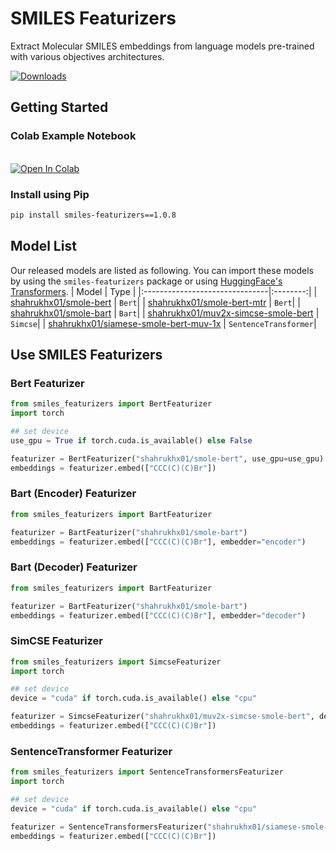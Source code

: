 # SMILES Featurizers

Extract Molecular SMILES embeddings from language models pre-trained with various objectives architectures.


[![Downloads](https://static.pepy.tech/personalized-badge/smiles-featurizers?period=total&units=international_system&left_color=black&right_color=yellow&left_text=Downloads)](https://pepy.tech/project/smiles-featurizers) <br/>

## Getting Started

### Colab Example Notebook
<br/> [![Open In Colab](https://colab.research.google.com/assets/colab-badge.svg)](https://colab.research.google.com/drive/1wwEy06iqvOznnnep56SgznqkeEHDQOoD?usp=sharing) 
### Install using Pip

```bash
pip install smiles-featurizers==1.0.8
```

## Model List

Our released models are listed as following. You can import these models by using the `smiles-featurizers` package or using [HuggingFace's Transformers](https://github.com/huggingface/transformers).
| Model | Type |
|:-------------------------------|:--------:|
| [shahrukhx01/smole-bert](https://huggingface.co/shahrukhx01/smole-bert) | `Bert`|
| [shahrukhx01/smole-bert-mtr](https://huggingface.co/shahrukhx01/smole-bert-mtr) | `Bert`|
| [shahrukhx01/smole-bart](https://huggingface.co/shahrukhx01/smole-bart) | `Bart`|
| [shahrukhx01/muv2x-simcse-smole-bert](https://huggingface.co/shahrukhx01/muv2x-simcse-smole-bert) | `Simcse`|
| [shahrukhx01/siamese-smole-bert-muv-1x](https://huggingface.co/shahrukhx01/siamese-smole-bert-muv-1x) | `SentenceTransformer`|

## Use SMILES Featurizers

### Bert Featurizer

```python
from smiles_featurizers import BertFeaturizer
import torch

## set device
use_gpu = True if torch.cuda.is_available() else False

featurizer = BertFeaturizer("shahrukhx01/smole-bert", use_gpu=use_gpu)
embeddings = featurizer.embed(["CCC(C)(C)Br"])
```

### Bart (Encoder) Featurizer

```python
from smiles_featurizers import BartFeaturizer

featurizer = BartFeaturizer("shahrukhx01/smole-bart")
embeddings = featurizer.embed(["CCC(C)(C)Br"], embedder="encoder")
```

### Bart (Decoder) Featurizer

```python
from smiles_featurizers import BartFeaturizer

featurizer = BartFeaturizer("shahrukhx01/smole-bart")
embeddings = featurizer.embed(["CCC(C)(C)Br"], embedder="decoder")
```

### SimCSE Featurizer

```python
from smiles_featurizers import SimcseFeaturizer
import torch

## set device
device = "cuda" if torch.cuda.is_available() else "cpu"

featurizer = SimcseFeaturizer("shahrukhx01/muv2x-simcse-smole-bert", device=device)
embeddings = featurizer.embed(["CCC(C)(C)Br"])
```

### SentenceTransformer Featurizer

```python
from smiles_featurizers import SentenceTransformersFeaturizer
import torch

## set device
device = "cuda" if torch.cuda.is_available() else "cpu"

featurizer = SentenceTransformersFeaturizer("shahrukhx01/siamese-smole-bert-muv-1x", device=device)
embeddings = featurizer.embed(["CCC(C)(C)Br"])
```
